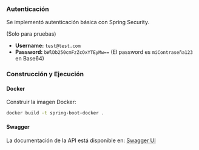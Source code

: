 ### Autenticación
Se implementó autenticación básica con Spring Security.

(Solo para pruebas)
- **Username:** `test@test.com`
- **Password:** `bWlDb250cmFzZcOxYTEyMw==` (El password es `miContraseña123` en Base64)

### Construcción y Ejecución

#### Docker

Construir la imagen Docker:
```bash
docker build -t spring-boot-docker .
```

#### Swagger

La documentación de la API está disponible en:
[Swagger UI](http://localhost:8080/swagger-ui.html)